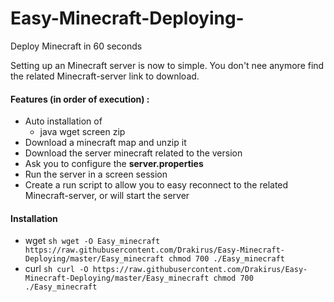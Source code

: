 # Easy-Minecraft-Deploying-
Deploy Minecraft in 60 seconds  

Setting up an Minecraft server is now to simple. You don't nee anymore find the related Minecraft-server link to download.  

#### Features (in order of execution) :
  - Auto installation of
    * java wget screen zip
  - Download a minecraft map and unzip it
  - Download the server minecraft related to the version
  - Ask you to configure the **server.properties**
  - Run the server in a screen session
  - Create a run script to allow you to easy reconnect to the related Minecraft-server, or will start the server

#### Installation
 - wget
 `sh
 wget -O Easy_minecraft https://raw.githubusercontent.com/Drakirus/Easy-Minecraft-Deploying/master/Easy_minecraft
 chmod 700 ./Easy_minecraft
 `
 - curl
 `sh
 curl -O https://raw.githubusercontent.com/Drakirus/Easy-Minecraft-Deploying/master/Easy_minecraft
 chmod 700 ./Easy_minecraft
 `

